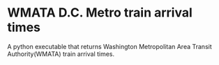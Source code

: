# WMATA D.C. Metro train arrival times

A python executable that returns Washington Metropolitan Area Transit Authority(WMATA) train arrival times.
